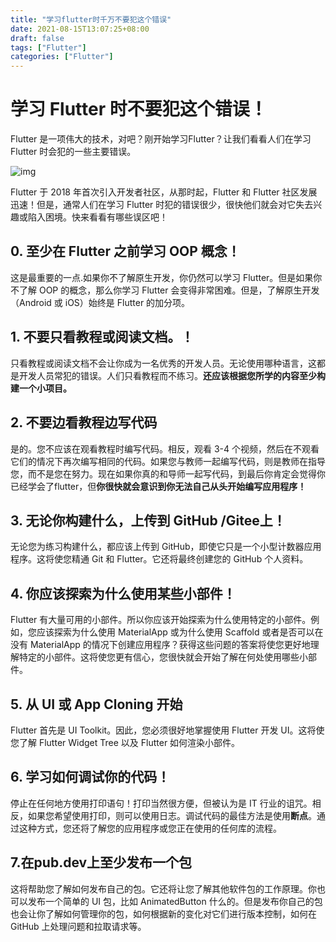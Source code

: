 ```yaml
---
title: "学习flutter时千万不要犯这个错误"
date: 2021-08-15T13:07:25+08:00
draft: false
tags: ["Flutter"]
categories: ["Flutter"]
---
```


# 学习 Flutter 时不要犯这个错误！

Flutter 是一项伟大的技术，对吧？刚开始学习Flutter？让我们看看人们在学习 Flutter 时会犯的一些主要错误。

![img](https://miro.medium.com/max/1400/0*3pmYdC43yHzmJuEL.jpg)

Flutter 于 2018 年首次引入开发者社区，从那时起，Flutter 和 Flutter 社区发展迅速！但是，通常人们在学习 Flutter 时犯的错误很少，很快他们就会对它失去兴趣或陷入困境。快来看看有哪些误区吧！



## 0. 至少在 Flutter 之前学习 OOP 概念！

这是最重要的一点.如果你不了解原生开发，你仍然可以学习 Flutter。但是如果你不了解 OOP 的概念，那么你学习 Flutter 会变得非常困难。但是，了解原生开发（Android 或 iOS）始终是 Flutter 的加分项。

## 1. 不要只看教程或阅读文档。！

只看教程或阅读文档不会让你成为一名优秀的开发人员。无论使用哪种语言，这都是开发人员常犯的错误。人们只看教程而不练习。**还应该根据您所学的内容至少构建一个小项目。**

## 2. 不要边看教程边写代码

是的。您不应该在观看教程时编写代码。相反，观看 3-4 个视频，然后在不观看它们的情况下再次编写相同的代码。如果您与教师一起编写代码，则是教师在指导您，而不是您在努力。现在如果你真的和导师一起写代码，到最后你肯定会觉得你已经学会了flutter，但**你很快就会意识到你无法自己从头开始编写应用程序！**

## 3. 无论你构建什么，上传到 GitHub /Gitee上！

无论您为练习构建什么，都应该上传到 GitHub，即使它只是一个小型计数器应用程序。这将使您精通 Git 和 Flutter。它还将最终创建您的 GitHub 个人资料。

## 4. 你应该探索为什么使用某些小部件！

Flutter 有大量可用的小部件。所以你应该开始探索为什么使用特定的小部件。例如，您应该探索为什么使用 MaterialApp 或为什么使用 Scaffold 或者是否可以在没有 MaterialApp 的情况下创建应用程序？获得这些问题的答案将使您更好地理解特定的小部件。这将使您更有信心，您很快就会开始了解在何处使用哪些小部件。

## 5. 从 UI 或 App Cloning 开始

Flutter 首先是 UI Toolkit。因此，您必须很好地掌握使用 Flutter 开发 UI。这将使您了解 Flutter Widget Tree 以及 Flutter 如何渲染小部件。

## 6. 学习如何调试你的代码！

停止在任何地方使用打印语句！打印当然很方便，但被认为是 IT 行业的诅咒。相反，如果您希望使用打印，则可以使用日志。调试代码的最佳方法是使用**断点**。通过这种方式，您还将了解您的应用程序或您正在使用的任何库的流程。

## 7.在pub.dev上至少发布一个包

这将帮助您了解如何发布自己的包。它还将让您了解其他软件包的工作原理。你也可以发布一个简单的 UI 包，比如 AnimatedButton 什么的。但是发布你自己的包也会让你了解如何管理你的包，如何根据新的变化对它们进行版本控制，如何在 GitHub 上处理问题和拉取请求等。